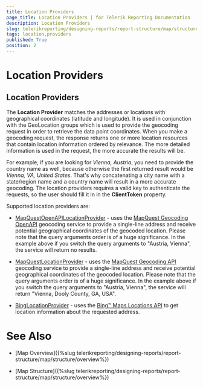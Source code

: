 ```yaml
---
title: Location Providers
page_title: Location Providers | for Telerik Reporting Documentation
description: Location Providers
slug: telerikreporting/designing-reports/report-structure/map/structure/location-providers
tags: location,providers
published: True
position: 2
---
```


# Location Providers



## Location Providers

The __Location Provider__ matches the addresses or locations with geographical coordinates (latitude and longitude).           It is used in conjunction with the GeoLocation groups which is used to provide the geocoding request in order to retrieve the data point coordinates.           When you make a geocoding request, the response returns one or more location resources that contain location information ordered by relevance.           The more detailed information is used in the request, the more accurate the results will be.         

For example, if you are looking for *Vienna, Austria*, you need to provide the country name as well, because otherwise the first returned result would be *Vienna, VA, United States*.           That's why concatenating a city name with a state/region name and a country name will result in a more accurate geocoding.           The location providers requires a valid key to authenticate the requests, so the user should fill it in in the __ClientToken__ property.         

Supported location providers are:         

* [MapQuestOpenAPILocationProvider](/reporting/api/Telerik.Reporting.MapQuestOpenAPILocationProvider)  - uses the                [MapQuest Geocoding OpenAPI](http://developer.mapquest.com/web/products/open/geocoding-service)  geocoding service to provide a single-line address and receive potential geographical coordinates of the geocoded location.               Please note that the query arguments order is of a huge significance.               In the example above if you switch the query arguments to "Austria, Vienna", the service will return no results.             

* [MapQuestLocationProvider](/reporting/api/Telerik.Reporting.MapQuestLocationProvider)  - uses the                [MapQuest Geocoding API](http://developer.mapquest.com/web/products/dev-services/geocoding-ws)  geocoding service to provide a single-line address and receive potential geographical coordinates of the geocoded location.               Please note that the query arguments order is of a huge significance.               In the example above if you switch the query arguments to "Austria, Vienna", the service will return "Vienna, Dooly County, GA, USA".             

* [BingLocationProvider](/reporting/api/Telerik.Reporting.BingLocationProvider)  - uses the                [Bing™ Maps Locations API](http://msdn.microsoft.com/en-us/library/ff701715.aspx)  to get location information about the requested address.             

# See Also

 

* [Map Overview]({%slug telerikreporting/designing-reports/report-structure/map/structure/overview%})

 

* [Map Structure]({%slug telerikreporting/designing-reports/report-structure/map/structure/overview%})

